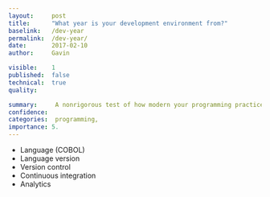 ```yaml
---
layout:     post
title:      "What year is your development environment from?"
baselink:   /dev-year
permalink:  /dev-year/
date:       2017-02-10
author:     Gavin   

visible:	1
published:	false
technical: 	true
quality:    

summary:     A nonrigorous test of how modern your programming practices are. 
confidence:  
categories:  programming, 
importance: 5.
---
```


* Language (COBOL)
* Language version
* Version control
* Continuous integration
* Analytics



